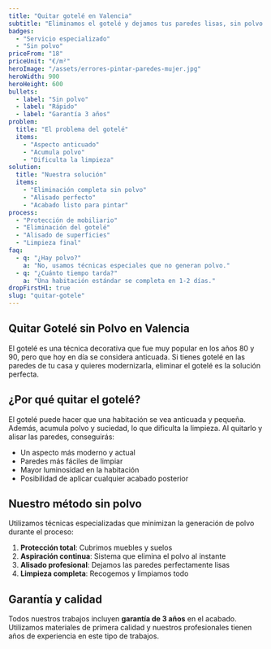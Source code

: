 ```yaml
---
title: "Quitar gotelé en Valencia"
subtitle: "Eliminamos el gotelé y dejamos tus paredes lisas, sin polvo y listas para pintar."
badges: 
  - "Servicio especializado"
  - "Sin polvo"
priceFrom: "18"
priceUnit: "€/m²"
heroImage: "/assets/errores-pintar-paredes-mujer.jpg"
heroWidth: 900
heroHeight: 600
bullets: 
  - label: "Sin polvo"
  - label: "Rápido"
  - label: "Garantía 3 años"
problem: 
  title: "El problema del gotelé"
  items: 
    - "Aspecto anticuado"
    - "Acumula polvo"
    - "Dificulta la limpieza"
solution: 
  title: "Nuestra solución"
  items: 
    - "Eliminación completa sin polvo"
    - "Alisado perfecto"
    - "Acabado listo para pintar"
process: 
  - "Protección de mobiliario"
  - "Eliminación del gotelé"
  - "Alisado de superficies"
  - "Limpieza final"
faq: 
  - q: "¿Hay polvo?"
    a: "No, usamos técnicas especiales que no generan polvo."
  - q: "¿Cuánto tiempo tarda?"
    a: "Una habitación estándar se completa en 1-2 días."
dropFirstH1: true
slug: "quitar-gotele"
---
```


## Quitar Gotelé sin Polvo en Valencia

El gotelé es una técnica decorativa que fue muy popular en los años 80 y 90, pero que hoy en día se considera anticuada. Si tienes gotelé en las paredes de tu casa y quieres modernizarla, eliminar el gotelé es la solución perfecta.

## ¿Por qué quitar el gotelé?

El gotelé puede hacer que una habitación se vea anticuada y pequeña. Además, acumula polvo y suciedad, lo que dificulta la limpieza. Al quitarlo y alisar las paredes, conseguirás:

- Un aspecto más moderno y actual
- Paredes más fáciles de limpiar
- Mayor luminosidad en la habitación
- Posibilidad de aplicar cualquier acabado posterior

## Nuestro método sin polvo

Utilizamos técnicas especializadas que minimizan la generación de polvo durante el proceso:

1. **Protección total**: Cubrimos muebles y suelos
2. **Aspiración continua**: Sistema que elimina el polvo al instante
3. **Alisado profesional**: Dejamos las paredes perfectamente lisas
4. **Limpieza completa**: Recogemos y limpiamos todo

## Garantía y calidad

Todos nuestros trabajos incluyen **garantía de 3 años** en el acabado. Utilizamos materiales de primera calidad y nuestros profesionales tienen años de experiencia en este tipo de trabajos.